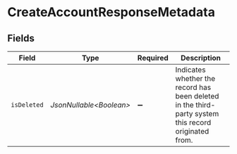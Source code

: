 # CreateAccountResponseMetadata


## Fields

| Field                                                                                                | Type                                                                                                 | Required                                                                                             | Description                                                                                          |
| ---------------------------------------------------------------------------------------------------- | ---------------------------------------------------------------------------------------------------- | ---------------------------------------------------------------------------------------------------- | ---------------------------------------------------------------------------------------------------- |
| `isDeleted`                                                                                          | *JsonNullable\<Boolean>*                                                                             | :heavy_minus_sign:                                                                                   | Indicates whether the record has been deleted in the third-party system this record originated from. |